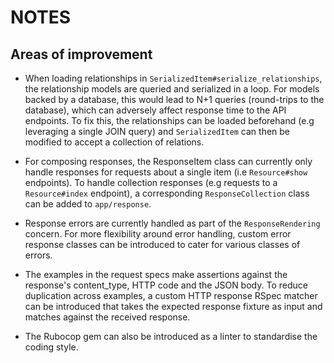 # NOTES

## Areas of improvement

- When loading relationships in `SerializedItem#serialize_relationships`, the relationship models are queried and serialized in a loop. For models backed by a database, this would lead to N+1 queries (round-trips to the database), which can adversely affect response time to the API endpoints. To fix this, the relationships can be loaded beforehand (e.g leveraging a single JOIN query) and `SerializedItem` can then be modified to accept a collection of relations.

- For composing responses, the ResponseItem class can currently only handle responses for requests about a single item (i.e `Resource#show` endpoints). To handle collection responses (e.g requests to a `Resource#index` endpoint), a corresponding `ResponseCollection` class can be added to `app/response`.

- Response errors are currently handled as part of the `ResponseRendering` concern. For more flexibility around error handling, custom error response classes can be introduced to cater for various classes of errors.

- The examples in the request specs make assertions against the response's content_type, HTTP code and the JSON body. To reduce duplication across examples, a custom HTTP response RSpec matcher can be introduced that takes the expected response fixture as input and matches against the received response.

- The Rubocop gem can also be introduced as a linter to standardise the coding style.
